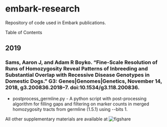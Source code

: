 # embark-research
Repository of code used in Embark publications.



Table of Contents
## 2019
### Sams, Aaron J, and Adam R Boyko. “Fine-Scale Resolution of Runs of Homozygosity Reveal Patterns of Inbreeding and Substantial Overlap with Recessive Disease Genotypes in Domestic Dogs.” G3: Genes|Genomes|Genetics, November 14, 2018, g3.200836.2018–7. doi:10.1534/g3.118.200836.

* postprocess_germline.py - A python script with post-processing algorithm for filling gaps and filtering on marker counts in merged homozygosity tracts from germline (1.5.1) using --bits 1.

All other supplementary materials are available at ![figshare](https://figshare.com/articles/Supplementary_Material_for_Sams_and_Boyko_2018/7330151)

